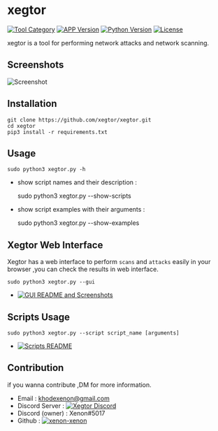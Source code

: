 # xegtor
[![Tool Category](https://badgen.net/badge/Tool/Network%20Attack%20&%20Scan/black)](https://github.com/xegtor/xegtor)
[![APP Version](https://badgen.net/badge/Version/Beta/red)](https://github.com/xegtor/xegtor)
[![Python Version](https://badgen.net/badge/Python/3.x/blue)](https://www.python.org/download/releases/3.0/)
[![License](https://badgen.net/badge/License/GPLv2/purple)](https://github.com/xegtor/xegtor/blob/master/LICENSE)

xegtor is a tool for performing network attacks and network scanning.

Screenshots
----
![Screenshot](https://user-images.githubusercontent.com/61124903/101089687-c170e780-35ca-11eb-9810-538238b16a4c.png)

Installation
----
    git clone https://github.com/xegtor/xegtor.git
    cd xegtor
    pip3 install -r requirements.txt
    
Usage
----
    sudo python3 xegtor.py -h


- show script names and their description :


    sudo python3 xegtor.py --show-scripts


- show script examples with their arguments :


    sudo python3 xegtor.py --show-examples


Xegtor Web Interface
----

Xegtor has a web interface to perform `scans` and `attacks` easily in your browser ,you can check the results in web interface.

    sudo python3 xegtor.py --gui

- [![GUI README and Screenshots]()](https://github.com/xegtor/xegtor/blob/master/GUI/README.md)
    
Scripts Usage
----
    sudo python3 xegtor.py --script script_name [arguments]

- [![Scripts README]()](https://github.com/xegtor/xegtor/blob/master/scripts/README.md)

Contribution
----
if you wanna contribute ,DM for more information.

- Email : khodexenon@gmail.com
- Discord Server : [![Xegtor Discord]()](https://discord.gg/y7S9PmedTt)
- Discord (owner) : Xenon#5017
- Github : [![xenon-xenon]()](https://github.com/xenon-xenon)
